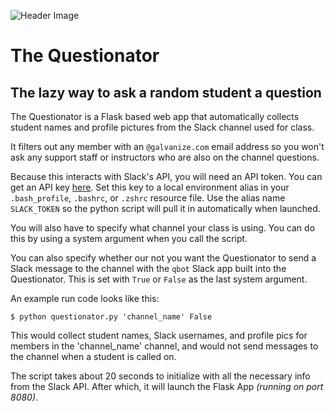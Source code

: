 ![Header Image](path?raw=true "Header Image")

# The Questionator

## The lazy way to ask a random student a question

The Questionator is a Flask based web app that automatically collects student
names and profile pictures from the Slack channel used for class.

It filters out any member with an `@galvanize.com` email address so you won't
ask any support staff or instructors who are also on the channel questions.

Because this interacts with Slack's API, you will need an API token. You can get
an API key [here](https://api.slack.com/tokens). Set this key to a local
environment alias in your `.bash_profile`, `.bashrc`, or `.zshrc` resource
file. Use the alias name `SLACK_TOKEN` so the python script will pull it in
automatically when launched.

You will also have to specify what channel your class is using. You can do this
by using a system argument when you call the script.

You can also specify whether our not you want the Questionator to send a
Slack message to the channel with the `qbot` Slack app built into the
Questionator. This is set with `True` or `False` as the last system argument.

An example run code looks like this:

`$ python questionator.py 'channel_name' False`

This would collect student names, Slack usernames, and profile pics for members
in the 'channel_name' channel, and would not send messages to the channel when
a student is called on.

The script takes about 20 seconds to initialize with all the necessary info
from the Slack API. After which, it will launch the Flask App
_(running on port 8080)_.
